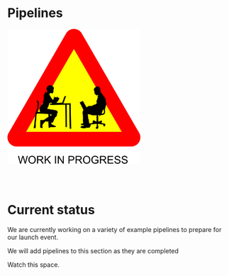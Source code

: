 # Pipelines

<img align="center" width="300" src="./img/work_in_progress.png" style="border: 30px white;" />

<br><br>

# Current status

We are currently working on a variety of example pipelines to prepare for our launch event.

We will add pipelines to this section as they are completed

Watch this space.





